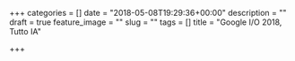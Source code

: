 +++
categories = []
date = "2018-05-08T19:29:36+00:00"
description = ""
draft = true
feature_image = ""
slug = ""
tags = []
title = "Google I/O 2018, Tutto IA"

+++

